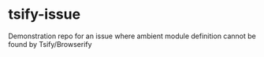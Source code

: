 # tsify-issue
Demonstration repo for an issue where ambient module definition cannot be found by Tsify/Browserify
